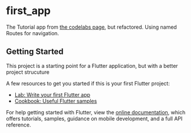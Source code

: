 # first_app

The Tutorial app from [the codelabs page](https://codelabs.developers.google.com/codelabs/first-flutter-app-pt1/#0), but refactored. Using named Routes for navigation.

## Getting Started

This project is a starting point for a Flutter application, but with a better project strucuture

A few resources to get you started if this is your first Flutter project:

- [Lab: Write your first Flutter app](https://flutter.dev/docs/get-started/codelab)
- [Cookbook: Useful Flutter samples](https://flutter.dev/docs/cookbook)

For help getting started with Flutter, view the
[online documentation](https://flutter.dev/docs), which offers tutorials,
samples, guidance on mobile development, and a full API reference.
